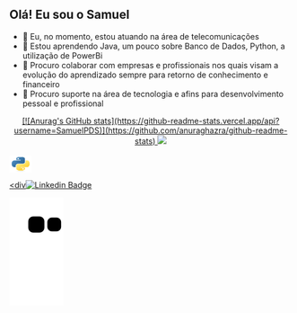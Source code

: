## Olá! Eu sou o Samuel

- 🔭 Eu, no momento, estou atuando na área de telecomunicações
- 🌱 Estou aprendendo Java, um pouco sobre Banco de Dados, Python, a utilização de PowerBi
- 👯 Procuro colaborar com empresas e profissionais nos quais visam a evolução do aprendizado sempre para retorno de conhecimento e financeiro
- 🤔 Procuro suporte na área de tecnologia e afins para desenvolvimento pessoal e profissional

<div align="center">
  <a href="https://beacons.ai/SamuelPDS"> <imgheight="140em"src="https://githubreadmestatsberyl.vercel.app/apiusername=SamuelPDS&&show_icons=true&title_color=fff&icon_color=79ff97&text_color=9f9f9f&bg_color=151515/>
    [![Anurag's GitHub stats](https://github-readme-stats.vercel.app/api?username=SamuelPDS)](https://github.com/anuraghazra/github-readme-stats)
    
  <img height="140em" src="https://github-readme-stats.vercel.app/api/top-langs/?username=SamuelPDS&layout=compact&langs_count=7&theme=dark"/>
</div>

  <div style="display: inline_block"><br>
  <img align="center" alt="-Python" height="30" width="40" src="https://raw.githubusercontent.com/devicons/devicon/master/icons/python/python-original.svg">    
</div>

<div[![Linkedin Badge](https://img.shields.io/badge/-LinkedIn-0077B5?style=for-the-badge&logo=Linkedin&logoColor=white&link=https://https://www.linkedin.com/in/samuel-charles-571614202/)](https://www.linkedin.com/in/samuel-charles-571614202/)&nbsp;
</p>
  
   ![Snake animation](https://github.com/SamuelPDS/SamuelPDS/blob/output/github-contribution-grid-snake.svg)
   
  </div> 
